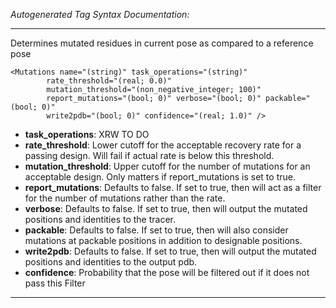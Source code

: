 _Autogenerated Tag Syntax Documentation:_

---
Determines mutated residues in current pose as compared to a reference pose

```
<Mutations name="(string)" task_operations="(string)"
        rate_threshold="(real; 0.0)"
        mutation_threshold="(non_negative_integer; 100)"
        report_mutations="(bool; 0)" verbose="(bool; 0)" packable="(bool; 0)"
        write2pdb="(bool; 0)" confidence="(real; 1.0)" />
```

-   **task_operations**: XRW TO DO
-   **rate_threshold**: Lower cutoff for the acceptable recovery rate for a passing design. Will fail if actual rate is below this threshold.
-   **mutation_threshold**: Upper cutoff for the number of mutations for an acceptable design. Only matters if report_mutations is set to true.
-   **report_mutations**: Defaults to false. If set to true, then will act as a filter for the number of mutations rather than the rate.
-   **verbose**: Defaults to false. If set to true, then will output the mutated positions and identities to the tracer.
-   **packable**: Defaults to false. If set to true, then will also consider mutations at packable positions in addition to designable positions.
-   **write2pdb**: Defaults to false. If set to true, then will output the mutated positions and identities to the output pdb.
-   **confidence**: Probability that the pose will be filtered out if it does not pass this Filter

---
